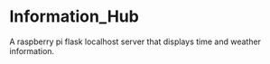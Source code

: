# Information_Hub
A raspberry pi flask localhost server that displays time and weather information.

